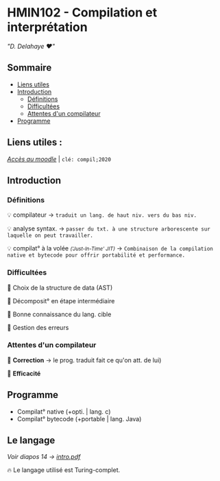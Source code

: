 # HMIN102 - Compilation et interprétation
*"D. Delahaye :heart:"*

## Sommaire
* [Liens utiles](#liens-utiles)
* [Introduction](#introduction)
    * [Définitions](#définitions)
    * [Difficultées](#difficultées)
    * [Attentes d'un compilateur](#attentes-dun-compilateur)
* [Programme](#programme)

## Liens utiles :
[*Accès au moodle*](https://moodle.umontpellier.fr/course/view.php?id=5906 "Accèder au moodle") | `clé: compil;2020`

## Introduction
### Définitions
:bulb: compilateur &rarr; `traduit un lang. de haut niv. vers du bas niv.`

:bulb: analyse syntax. &rarr; `passer du txt. à une structure arborescente sur laquelle on peut travailler.`

:bulb: compilat° à la volée <small>*('Just-In-Time' JIT)*</small> &rarr; `Combinaison de la compilation native et bytecode pour offrir portabilité et performance.`

### Difficultées
:children_crossing: Choix de la structure de data (AST)

:children_crossing: Décomposit° en étape intermédiaire

:children_crossing: Bonne connaissance du lang. cible

:children_crossing: Gestion des erreurs

### Attentes d'un compilateur
:triangular_flag_on_post: **Correction** &rarr; le prog. traduit fait ce qu'on att. de lui)

:triangular_flag_on_post: **Efficacité**

## Programme
* Compilat° native (+opti. | lang. c)
* Compilat° bytecode (+portable | lang. Java)

## Le langage
*Voir diapos 14 &rarr; [intro.pdf](https://github.com/DocAmaroo/M1Aigle/blob/master/HMIN104/cours/intro.pdf "cours d'introduction HMIN104")*

:fire: Le langage utilisé est Turing-complet.